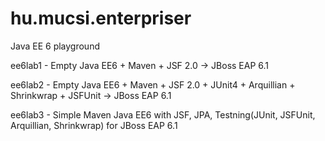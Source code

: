 hu.mucsi.enterpriser
====================

Java EE 6 playground


ee6lab1 - Empty Java EE6 + Maven + JSF 2.0 -> JBoss EAP 6.1

ee6lab2 - Empty Java EE6 + Maven + JSF 2.0 + JUnit4 + Arquillian + Shrinkwrap + JSFUnit -> JBoss EAP 6.1

ee6lab3 - Simple Maven Java EE6 with JSF, JPA, Testning(JUnit, JSFUnit, Arquillian, Shrinkwrap) for JBoss EAP 6.1
